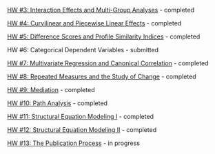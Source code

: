 [HW #3: Interaction Effects and Multi-Group Analyses](hw/hw3.html) - completed

[HW #4: Curvilinear and Piecewise Linear Effects](hw/hw4.html) - completed

[HW #5: Difference Scores and Profile Similarity Indices](hw/hw5.html) - completed

HW #6: Categorical Dependent Variables - submitted

[HW #7: Multivariate Regression and Canonical Correlation](hw/hw7.html) - completed

[HW #8: Repeated Measures and the Study of Change](hw/hw8.html) - completed

[HW #9: Mediation](hw/hw9.html) - completed

[HW #10: Path Analysis](hw/hw10.html) - completed

[HW #11: Structural Equation Modeling I](hw/hw11.html) - completed

[HW #12: Structural Equation Modeling II](hw/hw12.html) - completed

[HW #13: The Publication Process](hw/hw13.html) - in progress